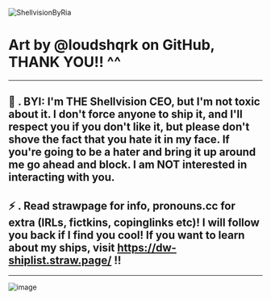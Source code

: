 ![ShellvisionByRia](https://github.com/user-attachments/assets/b89b9bf3-b401-4013-b182-06137e9df7d8)


# Art by @loudshqrk on GitHub, THANK YOU!! ^^
--------------------
🐚 . BYI: I'm THE Shellvision CEO, but I'm not toxic about it. I don't force anyone to ship it, and I'll respect you if you don't like it, but please don't shove the fact that you hate it in my face. If you're going to be a hater and bring it up around me go ahead and block. I am NOT interested in interacting with you.
--------------------
⚡ . Read strawpage for info, pronouns.cc for extra (IRLs, fictkins, copinglinks etc)! I will follow you back if I find you cool! If you want to learn about my ships, visit https://dw-shiplist.straw.page/ !!
--------------------


--------------------

![image](https://github.com/user-attachments/assets/cf86a69d-a88e-417e-99b4-55ee9f03683b)
